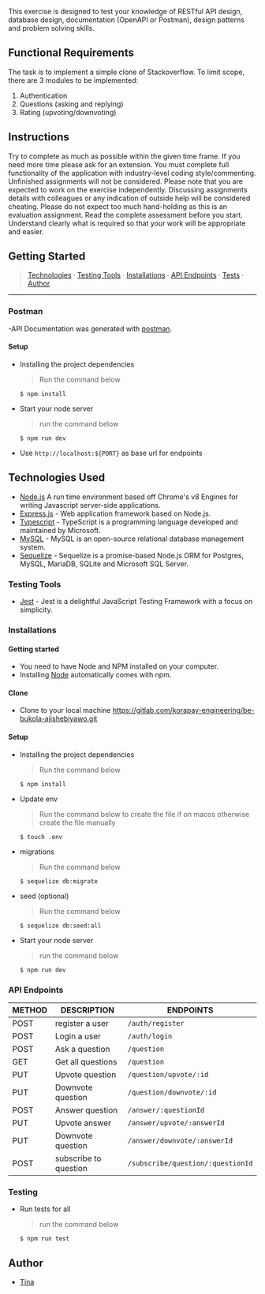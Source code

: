 
This exercise is designed to test your knowledge of RESTful API
design, database design, documentation (OpenAPI or Postman), design
patterns and problem solving skills.
## Functional Requirements
The task is to implement a simple clone of Stackoverflow. To limit
scope, there are 3 modules to be implemented:
1. Authentication
2. Questions (asking and replying)
3. Rating (upvoting/downvoting)
## Instructions
Try to complete as much as possible within the given time frame. If
you need more time please ask for an extension. You must complete
full functionality of the application with industry-level coding
style/commenting. Unfinished assignments will not be considered.
Please note that you are expected to work on the exercise
independently. Discussing assignments details with colleagues or any
indication of outside help will be considered cheating.
Please do not expect too much hand-holding as this is an evaluation
assignment.
Read the complete assessment before you start. Understand clearly
what is required so that your work will be appropriate and easier.
## Getting Started
>  [Technologies](#technologies-used) &middot; [Testing Tools](#testing-tools) &middot; [Installations](#installations) &middot; [API Endpoints](#api-endpoints) &middot; [Tests](#tests) &middot; [Author](#author)
---
### Postman
-API Documentation was generated with [postman](https://documenter.getpostman.com/view/4223397/TWDditWC).
#### Setup
- Installing the project dependencies
  > Run the command below
  ```shell
  $ npm install
  ```
- Start your node server
  > run the command below
  ```shell
  $ npm run dev
  ```
- Use `http://localhost:${PORT}` as base url for endpoints

## Technologies Used
- [Node.js](https://nodejs.org) A run time environment based off Chrome's v8 Engines for writing Javascript server-side applications.
- [Express.js](https://expressjs.com) - Web application framework based on Node.js.
- [Typescript](https://www.typescriptlang.org/) - TypeScript is a programming language developed and maintained by Microsoft.
- [MySQL](https://www.mysql.com/) - MySQL is an open-source relational database management system.
- [Sequelize](https://sequelize.org/) - Sequelize is a promise-based Node.js ORM for Postgres, MySQL, MariaDB, SQLite and Microsoft SQL Server.
### Testing Tools
- [Jest](https://jestjs.io/) - Jest is a delightful JavaScript Testing Framework with a focus on simplicity.
### Installations
#### Getting started
- You need to have Node and NPM installed on your computer.
- Installing [Node](node) automatically comes with npm.
#### Clone 
- Clone to your local machine https://gitlab.com/korapay-engineering/be-bukola-ajishebiyawo.git
#### Setup
- Installing the project dependencies
  > Run the command below
  ```shell
  $ npm install
  ```
- Update env
  > Run the command below to create the file if on macos otherwise create the file manually
  ```shell
  $ touch .env
  ```

- migrations
  > Run the command below
  ```shell
  $ sequelize db:migrate
  ```
- seed (optional)
  > Run the command below
  ```shell
  $ sequelize db:seed:all
  ```
- Start your node server
  > run the command below
  ```shell
  $ npm run dev
  ```
### API Endpoints
| METHOD | DESCRIPTION                             | ENDPOINTS                 |
| ------ | --------------------------------------- | ------------------------- |
| POST    | register a user               | `/auth/register`           |
| POST   | Login a user                       | `/auth/login`           |
| POST   |Ask a question                       | `/question`           |
| GET   | Get all questions                      | `/question`           |
| PUT   | Upvote question                      | `/question/upvote/:id`   |
| PUT   | Downvote question                      | `/question/downvote/:id`   |
| POST   | Answer question                      | `/answer/:questionId`   |
| PUT   | Upvote answer                      | `/answer/upvote/:answerId`   |
| PUT   | Downvote question                      | `/answer/downvote/:answerId`   |
| POST   | subscribe to question                      | `/subscribe/question/:questionId`   |
### Testing
- Run tests for all
  > run the command below
  ```shell
  $ npm run test
  ```
## Author
- [Tina](https://github.com/oluwabukolatina)
